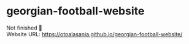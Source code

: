 # georgian-football-website
Not finished 🔴 <br>
Website URL: https://otoalasania.github.io/georgian-football-website/
